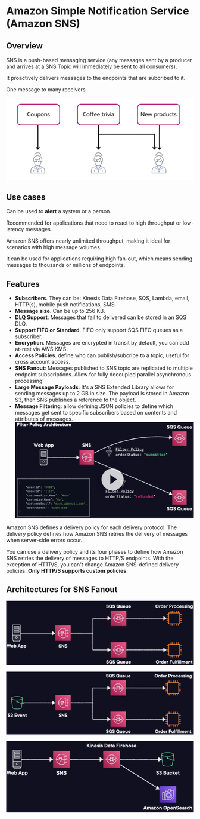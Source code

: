 # Amazon Simple Notification Service (Amazon SNS)

## Overview

SNS is a push-based messaging service (any messages sent by a producer and arrives at a SNS Topic will immediately be sent to all consumers).

It proactively delivers messages to the endpoints that are subcribed to it.

One message to many receivers.

![](./images/amazon-sns.jpg)


## Use cases

Can be used to **alert** a system or a person.

Recommended for applications that need to react to high throughput or low-latency messages.

Amazon SNS offers nearly unlimited throughput, making it ideal for scenarios with high message volumes.

It can be used for applications requiring high fan-out, which means sending messages to thousands or millions of endpoints.


## Features

- **Subscribers**. They can be: Kinesis Data Firehose, SQS, Lambda, email, HTTP(s), mobile push notifications, SMS.
- **Message size**. Can be up to 256 KB.
- **DLQ Support**. Messages that fail to delivered can be stored in an SQS DLQ.
- **Support FIFO or Standard**. FIFO only support SQS FIFO queues as a subscriber.
- **Encryption**. Messages are encrypted in transit by default, you can add at-rest via AWS KMS.
- **Access Policies**. define who can publish/subcribe to a topic, useful for cross account access.
- **SNS Fanout**: Messages published to SNS topic are replicated to multiple endpoint subscriptions. Allow for fully decoupled parallel asynchronous processing!
- **Large Message Payloads**: It's a SNS Extended Library allows for sending messages up to 2 GB in size. The payload is stored in Amazon S3, then SNS publishes a reference to the object.
- **Message Filtering**: allow defining JSON policies to define which messages get sent to specific subscribers based on contents and attributes of messages.
![](./images/sns-filter-policy.png)

Amazon SNS defines a delivery policy for each delivery protocol. The delivery policy defines how Amazon SNS retries the delivery of messages when server-side errors occur.

You can use a delivery policy and its four phases to define how Amazon SNS retries the delivery of messages to HTTP/S endpoints. With the exception of HTTP/S, you can't change Amazon SNS-defined delivery policies. **Only HTTP/S supports custom policies**.


## Architectures for SNS Fanout

![](./images/sns-arch-1.png)

![](./images/sns-arch-2.png)

![](./images/sns-arch-3.png)
